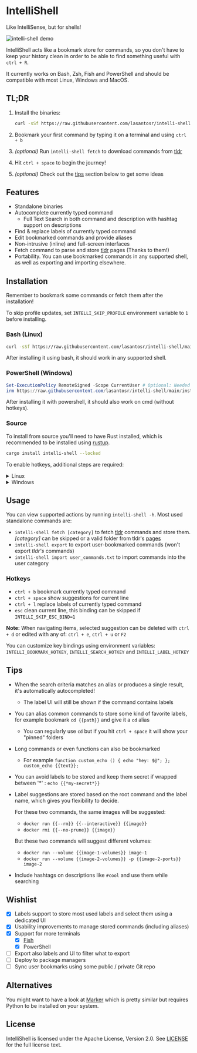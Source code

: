 # IntelliShell

Like IntelliSense, but for shells!

![intelli-shell demo](assets/intellishell.gif)

IntelliShell acts like a bookmark store for commands, so you don't have to keep your history clean in order to be able
to find something useful with `ctrl + R`.

It currently works on Bash, Zsh, Fish and PowerShell and should be compatible with most Linux, Windows and MacOS.

## TL;DR

1. Install the binaries:

   ```sh
   curl -sSf https://raw.githubusercontent.com/lasantosr/intelli-shell/main/install.sh | bash
   ```

2. Bookmark your first command by typing it on a terminal and using `ctrl + b`

3. _(optional)_ Run `intelli-shell fetch` to download commands from [tldr](https://github.com/tldr-pages/tldr)

4. Hit `ctrl + space` to begin the journey!

5. _(optional)_ Check out the [tips](#tips) section below to get some ideas

## Features

- Standalone binaries
- Autocomplete currently typed command
  - Full Text Search in both command and description with hashtag support on descriptions
- Find & replace labels of currently typed command
- Edit bookmarked commands and provide aliases
- Non-intrusive (inline) and full-screen interfaces
- Fetch command to parse and store [tldr](https://github.com/tldr-pages/tldr) pages (Thanks to them!)
- Portability. You can use bookmarked commands in any supported shell, as well as exporting and importing elsewhere.

## Installation

Remember to bookmark some commands or fetch them after the installation!

To skip profile updates, set `INTELLI_SKIP_PROFILE` environment variable to `1` before installing.

### Bash (Linux)

```sh
curl -sSf https://raw.githubusercontent.com/lasantosr/intelli-shell/main/install.sh | bash
```

After installing it using bash, it should work in any supported shell.

### PowerShell (Windows)

```powershell
Set-ExecutionPolicy RemoteSigned -Scope CurrentUser # Optional: Needed to run a remote script the first time
irm https://raw.githubusercontent.com/lasantosr/intelli-shell/main/install.ps1 | iex
```

After installing it with powershell, it should also work on cmd (without hotkeys).

### Source

To install from source you'll need to have Rust installed, which is recommended to be installed using [rustup](https://www.rust-lang.org/tools/install).

```sh
cargo install intelli-shell --locked
```

To enable hotkeys, additional steps are required:

<details>
  <summary>Linux</summary>
  
Download source script:

- Bash / Zsh:

  ```sh
  mkdir -p ~/.local/share/intelli-shell/bin
  curl -sSf https://raw.githubusercontent.com/lasantosr/intelli-shell/main/intelli-shell.sh > ~/.local/share/intelli-shell/bin/intelli-shell.sh
  ```

- Fish:

  ```sh
  mkdir -p ~/.local/share/intelli-shell/bin
  curl -sSf https://raw.githubusercontent.com/lasantosr/intelli-shell/main/intelli-shell.fish > ~/.local/share/intelli-shell/bin/intelli-shell.fish
  ```

Edit your profile to source it:

- Bash / Zsh: `~/.bashrc`, `~/.zshrc` or `~/.bash_profile`

  ```sh
  source ~/.local/share/intelli-shell/bin/intelli-shell.sh
  ```

- Fish: `~/.config/fish/config.fish`:

  ```sh
  source ~/.local/share/intelli-shell/bin/intelli-shell.fish
  ```

</details>

<details>
  <summary>Windows</summary>
  
Download the source script also:

```powershell
New-Item -Path $env:APPDATA\IntelliShell\Intelli-Shell\data\bin -Type Directory
Invoke-WebRequest -UseBasicParsing -URI "https://raw.githubusercontent.com/lasantosr/intelli-shell/main/intelli-shell.ps1" -OutFile $env:APPDATA\IntelliShell\Intelli-Shell\data\bin\intelli-shell.ps1
```

Edit your `$Profile` to execute it:

```powershell
. $env:APPDATA\IntelliShell\Intelli-Shell\data\bin\intelli-shell.ps1
```

</details>

## Usage

You can view supported actions by running `intelli-shell -h`. Most used standalone commands are:

- `intelli-shell fetch [category]` to fetch [tldr](https://github.com/tldr-pages/tldr) commands and store them.
   _[category]_ can be skipped or a valid folder from tldr's [pages](https://github.com/tldr-pages/tldr/tree/main/pages)
- `intelli-shell export` to export user-bookmarked commands (won't export _tldr's_ commands)
- `intelli-shell import user_commands.txt` to import commands into the user category

### Hotkeys

- `ctrl + b` bookmark currently typed command
- `ctrl + space` show suggestions for current line
- `ctrl + l` replace labels of currently typed command
- `esc` clean current line, this binding can be skipped if `INTELLI_SKIP_ESC_BIND=1`

**Note:** When navigating items, selected suggestion can be deleted with `ctrl + d` or edited with any of: `ctrl + e`,
`ctrl + u` or `F2`

You can customize key bindings using environment variables: `INTELLI_BOOKMARK_HOTKEY`, `INTELLI_SEARCH_HOTKEY` and `INTELLI_LABEL_HOTKEY`

## Tips

- When the search criteria matches an alias or produces a single result, it's automatically autocompleted!
  - The label UI will still be shown if the command contains labels

- You can alias common commands to store some kind of favorite labels, for example bookmark `cd {{path}}` and give it a
  `cd` alias
  - You can regularly use `cd` but if you hit `ctrl + space` it will show your "pinned" folders

- Long commands or even functions can also be bookmarked
  - For example `function custom_echo () { echo "hey: $@"; }; custom_echo {{text}};`

- You can avoid labels to be stored and keep them secret if wrapped between '*' : `echo {{*my-secret*}}`

- Label suggestions are stored based on the root command and the label name, which gives you flexibility to decide.

  For these two commands, the same images will be suggested:
  - `docker run {{--rm}} {{--interactive}} {{image}}`
  - `docker rmi {{--no-prune}} {{image}}`
  
  But these two commands will suggest different volumes:
  - `docker run --volume {{image-1-volumes}} image-1`
  - `docker run --volume {{image-2-volumes}} -p {{image-2-ports}} image-2`

- Include hashtags on descriptions like `#cool` and use them while searching

## Wishlist

- [x] Labels support to store most used labels and select them using a dedicated UI
- [x] Usability improvements to manage stored commands (including aliases)
- [x] Support for more terminals
  - [x] [Fish](https://fishshell.com/)
  - [x] PowerShell
- [ ] Export also labels and UI to filter what to export
- [ ] Deploy to package managers
- [ ] Sync user bookmarks using some public / private Git repo

## Alternatives

You might want to have a look at [Marker](https://github.com/pindexis/marker) which is pretty similar but requires Python
to be installed on your system.

## License

IntelliShell is licensed under the Apache License, Version 2.0. See [LICENSE](LICENSE) for the full license text.
